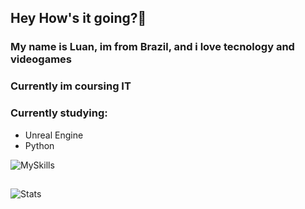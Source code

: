 ## Hey How's it going?🚀
### My name is Luan, im from Brazil, and i love tecnology and videogames
### Currently im coursing IT

### Currently studying:
- Unreal Engine
- Python

![MySkills](https://skillicons.dev/icons?i=python,flask,django,unreal,godot,)

##
  <img src="https://github-readme-stats.vercel.app/api?username=LPesposito&show_icons=true&theme=merko" alt="Stats" />


